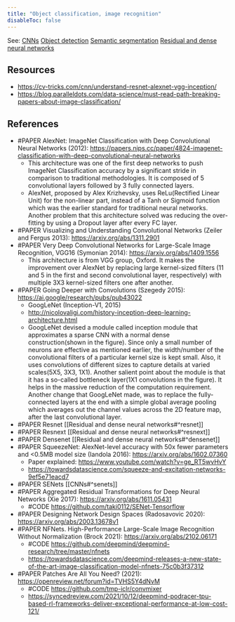 ```yaml
---
title: "Object classification, image recognition"
disableToc: false 
---
```


See:
[CNNs](CNNs.md)
[Object detection](Object%20detection.md)
[Semantic segmentation](Semantic%20segmentation.md)
[Residual and dense neural networks](Residual%20and%20dense%20neural%20networks.md)

## Resources
- https://cv-tricks.com/cnn/understand-resnet-alexnet-vgg-inception/
- https://blog.paralleldots.com/data-science/must-read-path-breaking-papers-about-image-classification/

## References
- #PAPER AlexNet: ImageNet Classification with Deep Convolutional Neural Networks (2012): https://papers.nips.cc/paper/4824-imagenet-classification-with-deep-convolutional-neural-networks
	- This architecture was one of the first deep networks to push ImageNet Classification accuracy by a significant stride in comparison to traditional methodologies. It is composed of 5 convolutional layers followed by 3 fully connected layers.
	- AlexNet, proposed by Alex Krizhevsky, uses ReLu(Rectified Linear Unit) for the non-linear part, instead of a Tanh or Sigmoid function which was the earlier standard for traditional neural networks. Another problem that this architecture solved was reducing the over-fitting by using a Dropout layer after every FC layer.
- #PAPER Visualizing and Understanding Convolutional Networks (Zeiler and Fergus 2013): https://arxiv.org/abs/1311.2901
- #PAPER Very Deep Convolutional Networks for Large-Scale Image Recognition, VGG16 (Symonian 2014): https://arxiv.org/abs/1409.1556
	- This architecture is from VGG group, Oxford. It makes the improvement over AlexNet by replacing large kernel-sized filters (11 and 5 in the first and second convolutional layer, respectively) with multiple 3X3 kernel-sized filters one after another.
- #PAPER Going Deeper with Convolutions (Szegedy 2015): https://ai.google/research/pubs/pub43022
	- GoogLeNet (Inception-V1, 2015)
	- http://nicolovaligi.com/history-inception-deep-learning-architecture.html
	- GoogLeNet devised a module called inception module that approximates a sparse CNN with a normal dense construction(shown in the figure). Since only a small number of neurons are effective as mentioned earlier, the width/number of the convolutional filters of a particular kernel size is kept small. Also, it uses convolutions of different sizes to capture details at varied scales(5X5, 3X3, 1X1). Another salient point about the module is that it has a so-called bottleneck layer(1X1 convolutions in the figure). It helps in the massive reduction of the computation requirement. Another change that GoogLeNet made, was to replace the fully-connected layers at the end with a simple global average pooling which averages out the channel values across the 2D feature map, after the last convolutional layer. 
- #PAPER Resnet [[Residual and dense neural networks#^resnet]]
- #PAPER Resnext [[Residual and dense neural networks#^resnext]]
- #PAPER Densenet [[Residual and dense neural networks#^densenet]]
- #PAPER SqueezeNet: AlexNet-level accuracy with 50x fewer parameters and <0.5MB model size (Iandola 2016): https://arxiv.org/abs/1602.07360
	- Paper explained: https://www.youtube.com/watch?v=ge_RT5wvHvY 
	- https://towardsdatascience.com/squeeze-and-excitation-networks-9ef5e71eacd7
- #PAPER SENets [[CNNs#^senets]]
- #PAPER Aggregated Residual Transformations for Deep Neural Networks (Xie 2017): https://arxiv.org/abs/1611.05431
	- #CODE https://github.com/taki0112/SENet-Tensorflow
- #PAPER Designing Network Design Spaces (Radosavovic 2020): https://arxiv.org/abs/2003.13678v1
- #PAPER NFNets. High-Performance Large-Scale Image Recognition Without Normalization (Brock 2021): https://arxiv.org/abs/2102.06171
	- #CODE https://github.com/deepmind/deepmind-research/tree/master/nfnets
	- https://towardsdatascience.com/deepmind-releases-a-new-state-of-the-art-image-classification-model-nfnets-75c0b3f37312
- #PAPER Patches Are All You Need? (2021): https://openreview.net/forum?id=TVHS5Y4dNvM
	- #CODE https://github.com/tmp-iclr/convmixer
	- https://syncedreview.com/2021/10/12/deepmind-podracer-tpu-based-rl-frameworks-deliver-exceptional-performance-at-low-cost-121/
